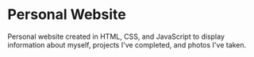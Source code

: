 # Personal Website
Personal website created in HTML, CSS, and JavaScript to display information about myself, projects I've completed, and photos I've taken.
